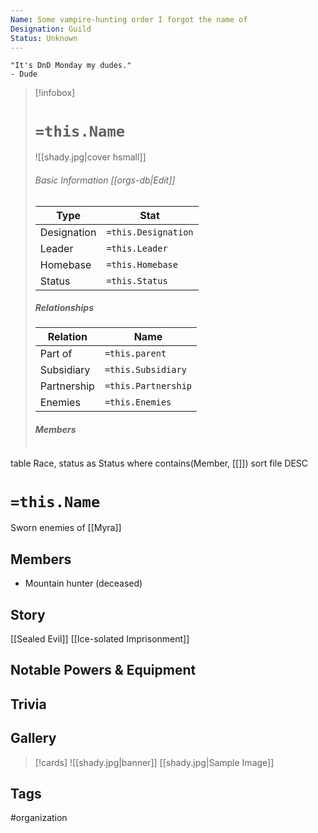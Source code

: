 ```yaml
---
Name: Some vampire-hunting order I forgot the name of
Designation: Guild
Status: Unknown
---
```

	"It's DnD Monday my dudes." 
	- Dude

> [!infobox]
> # `=this.Name`
> ![[shady.jpg|cover hsmall]]
> ###### Basic Information [[orgs-db|Edit]]
> | Type | Stat |
> | ---- | ---- |
> |Designation|`=this.Designation`|
> | Leader | `=this.Leader` |
> | Homebase | `=this.Homebase` |
> | Status | `=this.Status` |
> ##### Relationships
> | Relation| Name |
> | ---- | ---- |
> |Part of|`=this.parent`|
> |Subsidiary | `=this.Subsidiary`| 
> |Partnership|`=this.Partnership`|
> |Enemies|`=this.Enemies`|
> ##### Members
> ```dataview
table Race, status as Status
where contains(Member, [[]])
sort file DESC

# `=this.Name`
Sworn enemies of [[Myra]]

## Members
- Mountain hunter (deceased)
## Story
[[Sealed Evil]]
[[Ice-solated Imprisonment]]
## Notable Powers & Equipment
## Trivia

## Gallery
>[!cards]
>![[shady.jpg|banner]]
>[[shady.jpg|Sample Image]]
>

## Tags
#organization